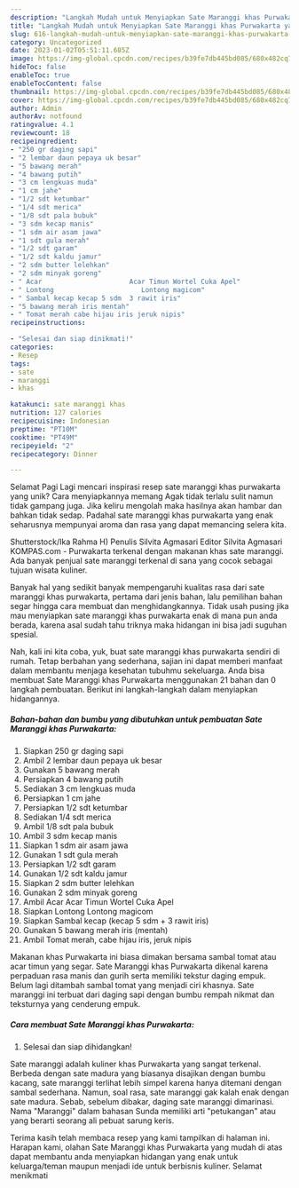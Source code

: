 ```yaml
---
description: "Langkah Mudah untuk Menyiapkan Sate Maranggi khas Purwakarta yang Enak, Sempurna"
title: "Langkah Mudah untuk Menyiapkan Sate Maranggi khas Purwakarta yang Enak, Sempurna"
slug: 616-langkah-mudah-untuk-menyiapkan-sate-maranggi-khas-purwakarta-yang-enak-sempurna
category: Uncategorized
date: 2023-01-02T05:51:11.685Z
image: https://img-global.cpcdn.com/recipes/b39fe7db445bd085/680x482cq70/sate-maranggi-khas-purwakarta-foto-resep-utama.jpg
hideToc: false
enableToc: true
enableTocContent: false
thumbnail: https://img-global.cpcdn.com/recipes/b39fe7db445bd085/680x482cq70/sate-maranggi-khas-purwakarta-foto-resep-utama.jpg
cover: https://img-global.cpcdn.com/recipes/b39fe7db445bd085/680x482cq70/sate-maranggi-khas-purwakarta-foto-resep-utama.jpg
author: Admin
authorAv: notfound
ratingvalue: 4.1
reviewcount: 18
recipeingredient:
- "250 gr daging sapi"
- "2 lembar daun pepaya uk besar"
- "5 bawang merah"
- "4 bawang putih"
- "3 cm lengkuas muda"
- "1 cm jahe"
- "1/2 sdt ketumbar"
- "1/4 sdt merica"
- "1/8 sdt pala bubuk"
- "3 sdm kecap manis"
- "1 sdm air asam jawa"
- "1 sdt gula merah"
- "1/2 sdt garam"
- "1/2 sdt kaldu jamur"
- "2 sdm butter lelehkan"
- "2 sdm minyak goreng"
- " Acar                      Acar Timun Wortel Cuka Apel"
- " Lontong                      Lontong magicom"
- " Sambal kecap kecap 5 sdm  3 rawit iris"
- "5 bawang merah iris mentah"
- " Tomat merah cabe hijau iris jeruk nipis"
recipeinstructions:

- "Selesai dan siap dinikmati!"
categories:
- Resep
tags:
- sate
- maranggi
- khas

katakunci: sate maranggi khas 
nutrition: 127 calories
recipecuisine: Indonesian
preptime: "PT10M"
cooktime: "PT49M"
recipeyield: "2"
recipecategory: Dinner

---
```



Selamat Pagi Lagi mencari inspirasi resep sate maranggi khas purwakarta yang unik? Cara menyiapkannya memang Agak tidak terlalu sulit namun tidak gampang juga. Jika keliru mengolah maka hasilnya akan hambar dan bahkan tidak sedap. Padahal sate maranggi khas purwakarta yang enak seharusnya mempunyai aroma dan rasa yang dapat memancing selera kita.


Shutterstock/Ika Rahma H) Penulis Silvita Agmasari Editor Silvita Agmasari KOMPAS.com - Purwakarta terkenal dengan makanan khas sate maranggi. Ada banyak penjual sate maranggi terkenal di sana yang cocok sebagai tujuan wisata kuliner.

Banyak hal yang sedikit banyak mempengaruhi kualitas rasa dari sate maranggi khas purwakarta, pertama dari jenis bahan, lalu pemilihan bahan segar hingga cara membuat dan menghidangkannya. Tidak usah pusing jika mau menyiapkan sate maranggi khas purwakarta enak di mana pun anda berada, karena asal sudah tahu triknya maka hidangan ini bisa jadi suguhan spesial.


Nah, kali ini kita coba, yuk, buat sate maranggi khas purwakarta sendiri di rumah. Tetap berbahan yang sederhana, sajian ini dapat memberi manfaat dalam membantu menjaga kesehatan tubuhmu sekeluarga. Anda bisa membuat Sate Maranggi khas Purwakarta menggunakan 21 bahan dan 0 langkah pembuatan. Berikut ini langkah-langkah dalam menyiapkan hidangannya.

<!--inarticleads1-->

##### Bahan-bahan dan bumbu yang dibutuhkan untuk pembuatan Sate Maranggi khas Purwakarta:

1. Siapkan 250 gr daging sapi
1. Ambil 2 lembar daun pepaya uk besar
1. Gunakan 5 bawang merah
1. Persiapkan 4 bawang putih
1. Sediakan 3 cm lengkuas muda
1. Persiapkan 1 cm jahe
1. Persiapkan 1/2 sdt ketumbar
1. Sediakan 1/4 sdt merica
1. Ambil 1/8 sdt pala bubuk
1. Ambil 3 sdm kecap manis
1. Siapkan 1 sdm air asam jawa
1. Gunakan 1 sdt gula merah
1. Persiapkan 1/2 sdt garam
1. Gunakan 1/2 sdt kaldu jamur
1. Siapkan 2 sdm butter lelehkan
1. Gunakan 2 sdm minyak goreng
1. Ambil  Acar                      Acar Timun Wortel Cuka Apel
1. Siapkan  Lontong                      Lontong magicom
1. Siapkan  Sambal kecap (kecap 5 sdm + 3 rawit iris)
1. Gunakan 5 bawang merah iris (mentah)
1. Ambil  Tomat merah, cabe hijau iris, jeruk nipis


Makanan khas Purwakarta ini biasa dimakan bersama sambal tomat atau acar timun yang segar. Sate Maranggi khas Purwakarta dikenal karena perpaduan rasa manis dan gurih serta memiliki tekstur daging empuk. Belum lagi ditambah sambal tomat yang menjadi ciri khasnya. Sate maranggi ini terbuat dari daging sapi dengan bumbu rempah nikmat dan teksturnya yang cenderung empuk. 

<!--inarticleads2-->

##### Cara membuat Sate Maranggi khas Purwakarta:


1. Selesai dan siap dihidangkan!

Sate maranggi adalah kuliner khas Purwakarta yang sangat terkenal. Berbeda dengan sate madura yang biasanya disajikan dengan bumbu kacang, sate maranggi terlihat lebih simpel karena hanya ditemani dengan sambal sederhana. Namun, soal rasa, sate maranggi gak kalah enak dengan sate madura. Sebab, sebelum dibakar, daging sate maranggi dimarinasi. Nama &#34;Maranggi&#34; dalam bahasan Sunda memiliki arti &#34;petukangan&#34; atau yang berarti seorang ali pebuat sarung keris. 

Terima kasih telah membaca resep yang kami tampilkan di halaman ini. Harapan kami, olahan Sate Maranggi khas Purwakarta yang mudah di atas dapat membantu anda menyiapkan hidangan yang enak untuk keluarga/teman maupun menjadi ide untuk berbisnis kuliner. Selamat menikmati
